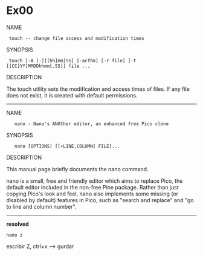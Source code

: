 # Ex00

NAME

     touch -- change file access and modification times

SYNOPSIS

     touch [-A [-][[hh]mm]SS] [-acfhm] [-r file] [-t [[CC]YY]MMDDhhmm[.SS]] file ...

DESCRIPTION

The touch utility sets the modification and access times of files.  If any file does not exist, it is created with default permissions.

---

NAME

       nano - Nano's ANOther editor, an enhanced free Pico clone

SYNOPSIS

       nano [OPTIONS] [[+LINE,COLUMN] FILE]...

DESCRIPTION

This manual page briefly documents the nano command.

 nano is a small, free and friendly editor which aims to replace Pico, the default editor included in the non-free Pine package.  Rather than just copying Pico's look and feel, nano also implements some missing  (or disabled by default) features in Pico, such as "search and replace" and "go to line and column number".
 
----
 **resolved**

    nano z

escribir Z, ctrl+x --> gurdar